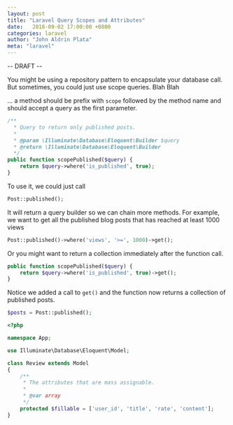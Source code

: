 ```yaml
---
layout: post
title: "Laravel Query Scopes and Attributes"
date:   2018-09-02 17:00:00 +0800
categories: laravel
author: "John Aldrin Plata"
meta: "laravel"
---
```


-- DRAFT --

You might be using a repository pattern to encapsulate your database call. But sometimes, you could just use scope queries. Blah Blah

... a method should be prefix with `scope` followed by the method name and should accept a query as the first parameter.
```php
/**
  * Query to return only published posts.
  *
  * @param \Illuminate\Database\Eloquent\Builder $query
  * @return \Illuminate\Database\Eloquent\Builder
  */
public function scopePublished($query) {
    return $query->where('is_published', true);
}
```

To use it, we could just call
```php
Post::published();
```

It will return a query builder so we can chain more methods. For example, we want to get all the published blog posts that has reached at least 1000 views

```php
Post::published()->where('views', '>=', 1000)->get();
```

Or you might want to return a collection immediately after the function call.

```php
public function scopePublished($query) {
    return $query->where('is_published', true)->get();
}
```

Notice we added a call to `get()` and the function now returns a collection of published posts.

```php
$posts = Post::published();
```


```php
<?php

namespace App;

use Illuminate\Database\Eloquent\Model;

class Review extends Model
{
    /**
     * The attributes that are mass assignable.
     *
     * @var array
     */
    protected $fillable = ['user_id', 'title', 'rate', 'content'];
}
```